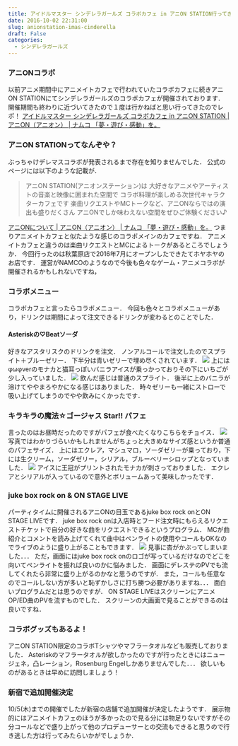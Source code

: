 ```yaml
---
title: アイドルマスター シンデレラガールズ コラボカフェ in アニON STATION行ってきた
date: 2016-10-02 22:31:00
slug: anionstation-imas-cinderella
draft: False
categories:
  - シンデレラガールズ
---
```


### アニONコラボ

以前アニメ期間中にアニメイトカフェで行われていたコラボカフェに続きアニON STATIONにてシンデレラガールズのコラボカフェが開催されております． 開催期間も終わりに近づいてきたので１度は行かねばと思い行ってきたのでレポ！ [アイドルマスター シンデレラガールズ コラボカフェ in アニON STATION | アニON（アニオン） | ナムコ 「夢・遊び・感動」を。](http://www.namco.co.jp/cafe_and_bar/anionstation/collaborations/imas-cinderella/20160906.html)

### アニON STATIONってなんぞや？

ぶっちゃけデレマスコラボが発表されるまで存在を知りませんでした． 公式のページには以下のような記載が． 

> アニON STATION(アニオンステーション)は 大好きなアニメやアーティストの音楽と映像に囲まれた空間で コラボ料理が楽しめる次世代キャラクターカフェです 楽曲リクエストやMCトークなど、アニONならではの演出も盛りだくさん アニONでしか味わえない空間をぜひご体験ください♪

[アニONについて | アニON（アニオン） | ナムコ 「夢・遊び・感動」を。](http://www.namco.co.jp/cafe_and_bar/anionstation/about/) つまりアニメイトカフェと似たような感じのコラボメインのカフェですね． アニメイトカフェと違うのは楽曲リクエストとMCによるトークがあるところでしょうか． 今回行ったのは秋葉原店で2016年7月にオープンしたできたてホヤホヤのお店です． 運営がNAMCOのようなので今後も色々なゲーム・アニメコラボが開催されるかもしれないですね， 

### コラボメニュー

コラボカフェと言ったらコラボメニュー． 今回も色々とコラボメニューがあり，ドリンクは期間によって注文できるドリンクが変わるとのことでした． 

#### Asteriskの♡Beatソーダ

好きなアスタリスクのドリンクを注文． ノンアルコールで注文したのでスプライト＋ブルーゼリー． 下半分は青いゼリーで埋め尽くされています． ![](https://lh3.googleusercontent.com/-BPqNcEOPPV0/V-9bXcyC3EI/AAAAAAAAU_M/f1_6zPz78J0Wco__7pLxpDju9axr31xxACKgB/s1024/IMG_20161001_114949.jpg) 上にはφωφverのモナカと猫耳っぽいバニラアイスが乗っかっておりその下にいちごが少し入っていました． ![](https://lh3.googleusercontent.com/-HKYSIZ66z7g/V-9bYtu7IdI/AAAAAAAAU_M/z76ClmqCRCkn5RcTQIPLw79KKRgoPYlSgCKgB/s1024/IMG_20161001_114956.jpg) 飲んだ感じは普通のスプライト． 後半に上のバニラが溶けてややまろやかになる感じはありました． 時々ゼリーも一緒にストローで吸い上げてしまうのでやや飲みにくかったです． 

### キラキラの魔法☆ゴージャス Star!! パフェ

言ったのはお昼時だったのですがパフェが食べたくなりこちらをチョイス． ![](https://lh3.googleusercontent.com/-fpWqZIGxjq0/V-9bKgfjLtI/AAAAAAAAU_M/qxxx00C5YUkH1a-gapoNY4v1RwznR_yLQCKgB/s1024/IMG_20161001_114524.jpg) 写真ではわかりづらいかもしれませんがちょっと大きめなサイズ感というか普通のパフェサイズ． 上にはエクレア，マシュマロ，ソーダゼリーが乗っており，下には生クリーム，ソーダゼリー，シリアル，ブルーベリーシロップとなっていました． ![](https://lh3.googleusercontent.com/-XMDOUPmup5A/V-9bU0sTgvI/AAAAAAAAU_M/5T-HjOj9VHEsf7waBF6FBVVNU_pm4ei2gCKgB/s1024/IMG_20161001_114835.jpg) アイスに王冠がプリントされたモナカが刺さっておりました． エクレアとシリアルが入っているので意外とボリュームあって美味しかったです． 

### juke box rock on & ON STAGE LIVE

パーティタイムに開催されるアニONの目玉であるjuke box rock onとON STAGE LIVEです． juke box rock onは入店時とフード注文時にもらえるリクエストチケットで自分の好きな曲をリクエストできるというプログラム． MCが曲紹介とコメントを読み上げてくれて曲中はペンライトの使用やコールもOKなのでライブのように盛り上がることもできます． ![](https://lh3.googleusercontent.com/-CTinkl6uif4/V_Dwt0UD2hI/AAAAAAAAVAc/TMwSkAxUl9UPA6dqRlWYqTtelX9QSAaSQCKgB/s1024/IMG_20161002_203333.jpg) 見事に杏がかぶってしまいました．．． ただ，画面にはjuke box rock onのロゴが写っているだけなのでどこを向いてペンライトを振れば良いのかに悩みました． 画面にデレステのPVでも流してくれたら非常に盛り上がるのかなと思うのですが． また，コールも任意なのでコールしない方が多いと恥ずかしさに打ち勝つ必要がありますね．．． 面白いプログラムだとは思うのですが． ON STAGE LIVEはスクリーンにアニメOP/ED曲のPVを流すものでした． スクリーンの大画面で見ることができるのは良いですね． 

### コラボグッズもあるよ！

アニON STATION限定のコラボTシャツやマフラータオルなども販売しておりました． Asteriskのマフラータオルが欲しかったのですが行ったときにはニュージェネ，凸レーション，Rosenburg Engelしかありませんでした．．． 欲しいものがあるときは早めに訪問しましょう！ 

### 新宿で追加開催決定

10/5(木)までの開催でしたが新宿の店舗で追加開催が決定したようです． 展示物的にはアニメイトカフェのほうが多かったので見る分には物足りないですがその分コールなどで盛り上がって他のプロデューサーとの交流もできると思うので行き逃した方は行ってみたらいかがでしょうか．
